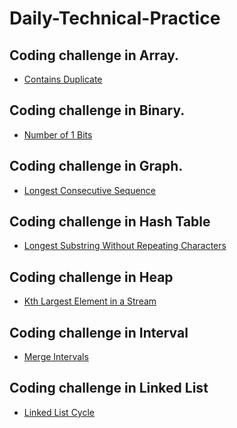 # Daily-Technical-Practice


## Coding challenge in Array.

- <a href="https://leetcode.com/problems/contains-duplicate/">Contains Duplicate</a>

## Coding challenge in Binary.

- <a href="https://leetcode.com/problems/number-of-1-bits/">Number of 1 Bits</a>

## Coding challenge in Graph.

- <a href="https://leetcode.com/problems/longest-consecutive-sequence/">Longest Consecutive Sequence</a>

## Coding challenge in Hash Table

- <a href="https://leetcode.com/problems/longest-substring-without-repeating-characters/">Longest Substring Without Repeating Characters</a>

## Coding challenge in Heap

- <a href="https://leetcode.com/problems/kth-largest-element-in-a-stream/">Kth Largest Element in a Stream</a>

## Coding challenge in Interval

- <a href="https://leetcode.com/problems/merge-intervals/">Merge Intervals</a>

## Coding challenge in Linked List

- <a href="https://leetcode.com/problems/linked-list-cycle/">Linked List Cycle</a>